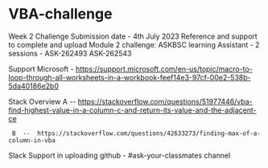 # VBA-challenge
Week 2 Challenge
Submission date - 4th July 2023
Reference and support to complete and upload Module 2 challenge:
        ASKBSC learning Assistant - 2 sessions - 
                ASK-262493
                ASK-262543

Support Microsoft - 
        https://support.microsoft.com/en-us/topic/macro-to-loop-through-all-worksheets-in-a-workbook-feef14e3-97cf-00e2-538b-5da40186e2b0

Stack Overview
     A --  https://stackoverflow.com/questions/51977446/vba-find-highest-value-in-a-column-c-and-return-its-value-and-the-adjacent-ce
     
     B  --  https://stackoverflow.com/questions/42633273/finding-max-of-a-column-in-vba
     

Slack Support in uploading github -
        #ask-your-classmates channel
